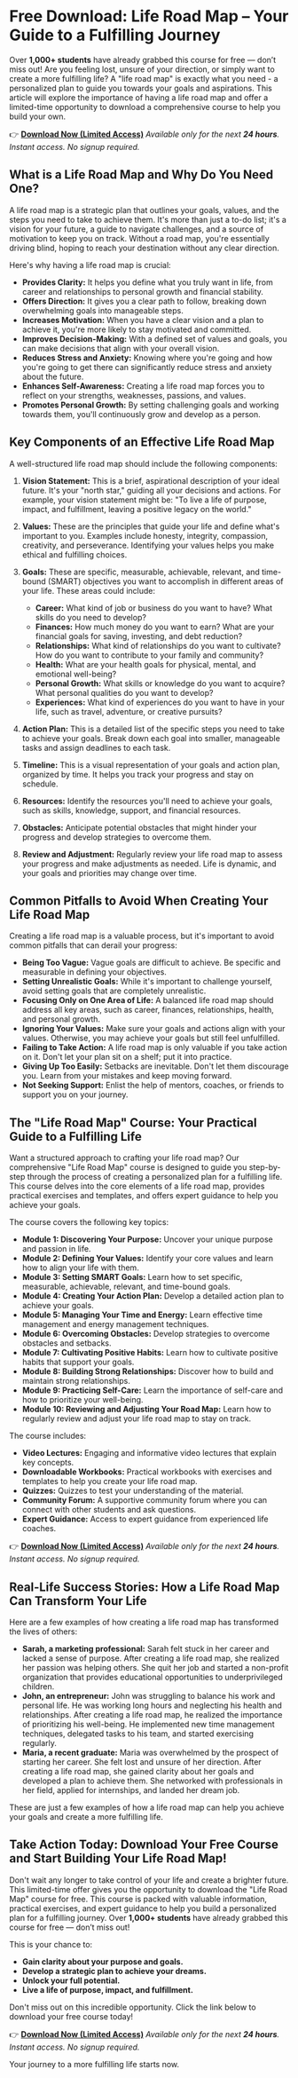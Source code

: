 # Free Download: Life Road Map – Your Guide to a Fulfilling Journey

Over **1,000+ students** have already grabbed this course for free — don’t miss out!
Are you feeling lost, unsure of your direction, or simply want to create a more fulfilling life? A "life road map" is exactly what you need - a personalized plan to guide you towards your goals and aspirations. This article will explore the importance of having a life road map and offer a limited-time opportunity to download a comprehensive course to help you build your own.

👉 [**Download Now (Limited Access)**](https://udemywork.com/life-road-map)
_Available only for the next **24 hours**. Instant access. No signup required._

## What is a Life Road Map and Why Do You Need One?

A life road map is a strategic plan that outlines your goals, values, and the steps you need to take to achieve them. It's more than just a to-do list; it's a vision for your future, a guide to navigate challenges, and a source of motivation to keep you on track. Without a road map, you're essentially driving blind, hoping to reach your destination without any clear direction.

Here's why having a life road map is crucial:

*   **Provides Clarity:** It helps you define what you truly want in life, from career and relationships to personal growth and financial stability.
*   **Offers Direction:** It gives you a clear path to follow, breaking down overwhelming goals into manageable steps.
*   **Increases Motivation:** When you have a clear vision and a plan to achieve it, you're more likely to stay motivated and committed.
*   **Improves Decision-Making:** With a defined set of values and goals, you can make decisions that align with your overall vision.
*   **Reduces Stress and Anxiety:** Knowing where you're going and how you're going to get there can significantly reduce stress and anxiety about the future.
*   **Enhances Self-Awareness:** Creating a life road map forces you to reflect on your strengths, weaknesses, passions, and values.
*   **Promotes Personal Growth:** By setting challenging goals and working towards them, you'll continuously grow and develop as a person.

## Key Components of an Effective Life Road Map

A well-structured life road map should include the following components:

1.  **Vision Statement:** This is a brief, aspirational description of your ideal future. It's your "north star," guiding all your decisions and actions. For example, your vision statement might be: "To live a life of purpose, impact, and fulfillment, leaving a positive legacy on the world."

2.  **Values:** These are the principles that guide your life and define what's important to you. Examples include honesty, integrity, compassion, creativity, and perseverance. Identifying your values helps you make ethical and fulfilling choices.

3.  **Goals:** These are specific, measurable, achievable, relevant, and time-bound (SMART) objectives you want to accomplish in different areas of your life. These areas could include:
    *   **Career:** What kind of job or business do you want to have? What skills do you need to develop?
    *   **Finances:** How much money do you want to earn? What are your financial goals for saving, investing, and debt reduction?
    *   **Relationships:** What kind of relationships do you want to cultivate? How do you want to contribute to your family and community?
    *   **Health:** What are your health goals for physical, mental, and emotional well-being?
    *   **Personal Growth:** What skills or knowledge do you want to acquire? What personal qualities do you want to develop?
    *   **Experiences:** What kind of experiences do you want to have in your life, such as travel, adventure, or creative pursuits?

4.  **Action Plan:** This is a detailed list of the specific steps you need to take to achieve your goals. Break down each goal into smaller, manageable tasks and assign deadlines to each task.

5.  **Timeline:** This is a visual representation of your goals and action plan, organized by time. It helps you track your progress and stay on schedule.

6.  **Resources:** Identify the resources you'll need to achieve your goals, such as skills, knowledge, support, and financial resources.

7.  **Obstacles:** Anticipate potential obstacles that might hinder your progress and develop strategies to overcome them.

8.  **Review and Adjustment:** Regularly review your life road map to assess your progress and make adjustments as needed. Life is dynamic, and your goals and priorities may change over time.

## Common Pitfalls to Avoid When Creating Your Life Road Map

Creating a life road map is a valuable process, but it's important to avoid common pitfalls that can derail your progress:

*   **Being Too Vague:** Vague goals are difficult to achieve. Be specific and measurable in defining your objectives.
*   **Setting Unrealistic Goals:** While it's important to challenge yourself, avoid setting goals that are completely unrealistic.
*   **Focusing Only on One Area of Life:** A balanced life road map should address all key areas, such as career, finances, relationships, health, and personal growth.
*   **Ignoring Your Values:** Make sure your goals and actions align with your values. Otherwise, you may achieve your goals but still feel unfulfilled.
*   **Failing to Take Action:** A life road map is only valuable if you take action on it. Don't let your plan sit on a shelf; put it into practice.
*   **Giving Up Too Easily:** Setbacks are inevitable. Don't let them discourage you. Learn from your mistakes and keep moving forward.
*   **Not Seeking Support:** Enlist the help of mentors, coaches, or friends to support you on your journey.

## The "Life Road Map" Course: Your Practical Guide to a Fulfilling Life

Want a structured approach to crafting your life road map? Our comprehensive "Life Road Map" course is designed to guide you step-by-step through the process of creating a personalized plan for a fulfilling life. This course delves into the core elements of a life road map, provides practical exercises and templates, and offers expert guidance to help you achieve your goals.

The course covers the following key topics:

*   **Module 1: Discovering Your Purpose:** Uncover your unique purpose and passion in life.
*   **Module 2: Defining Your Values:** Identify your core values and learn how to align your life with them.
*   **Module 3: Setting SMART Goals:** Learn how to set specific, measurable, achievable, relevant, and time-bound goals.
*   **Module 4: Creating Your Action Plan:** Develop a detailed action plan to achieve your goals.
*   **Module 5: Managing Your Time and Energy:** Learn effective time management and energy management techniques.
*   **Module 6: Overcoming Obstacles:** Develop strategies to overcome obstacles and setbacks.
*   **Module 7: Cultivating Positive Habits:** Learn how to cultivate positive habits that support your goals.
*   **Module 8: Building Strong Relationships:** Discover how to build and maintain strong relationships.
*   **Module 9: Practicing Self-Care:** Learn the importance of self-care and how to prioritize your well-being.
*   **Module 10: Reviewing and Adjusting Your Road Map:** Learn how to regularly review and adjust your life road map to stay on track.

The course includes:

*   **Video Lectures:** Engaging and informative video lectures that explain key concepts.
*   **Downloadable Workbooks:** Practical workbooks with exercises and templates to help you create your life road map.
*   **Quizzes:** Quizzes to test your understanding of the material.
*   **Community Forum:** A supportive community forum where you can connect with other students and ask questions.
*   **Expert Guidance:** Access to expert guidance from experienced life coaches.

👉 [**Download Now (Limited Access)**](https://udemywork.com/life-road-map)
_Available only for the next **24 hours**. Instant access. No signup required._

## Real-Life Success Stories: How a Life Road Map Can Transform Your Life

Here are a few examples of how creating a life road map has transformed the lives of others:

*   **Sarah, a marketing professional:** Sarah felt stuck in her career and lacked a sense of purpose. After creating a life road map, she realized her passion was helping others. She quit her job and started a non-profit organization that provides educational opportunities to underprivileged children.
*   **John, an entrepreneur:** John was struggling to balance his work and personal life. He was working long hours and neglecting his health and relationships. After creating a life road map, he realized the importance of prioritizing his well-being. He implemented new time management techniques, delegated tasks to his team, and started exercising regularly.
*   **Maria, a recent graduate:** Maria was overwhelmed by the prospect of starting her career. She felt lost and unsure of her direction. After creating a life road map, she gained clarity about her goals and developed a plan to achieve them. She networked with professionals in her field, applied for internships, and landed her dream job.

These are just a few examples of how a life road map can help you achieve your goals and create a more fulfilling life.

## Take Action Today: Download Your Free Course and Start Building Your Life Road Map!

Don't wait any longer to take control of your life and create a brighter future. This limited-time offer gives you the opportunity to download the "Life Road Map" course for free. This course is packed with valuable information, practical exercises, and expert guidance to help you build a personalized plan for a fulfilling journey. Over **1,000+ students** have already grabbed this course for free — don’t miss out!

This is your chance to:

*   **Gain clarity about your purpose and goals.**
*   **Develop a strategic plan to achieve your dreams.**
*   **Unlock your full potential.**
*   **Live a life of purpose, impact, and fulfillment.**

Don't miss out on this incredible opportunity. Click the link below to download your free course today!

👉 [**Download Now (Limited Access)**](https://udemywork.com/life-road-map)
_Available only for the next **24 hours**. Instant access. No signup required._

Your journey to a more fulfilling life starts now.
